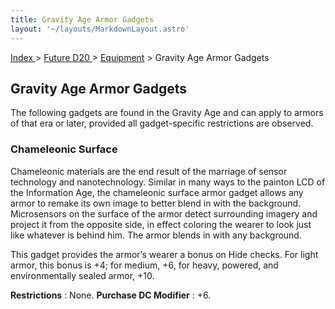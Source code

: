 ```yaml
---
title: Gravity Age Armor Gadgets
layout: '~/layouts/MarkdownLayout.astro'
---
```


[ Index ](/) > [ Future D20 ](/future.d20.srd) > [Equipment](/future.d20.srd/equipment) > Gravity Age Armor Gadgets

## Gravity Age Armor Gadgets

The following gadgets are found in the Gravity Age and can apply to armors of
that era or later, provided all gadget-specific restrictions are observed.

### Chameleonic Surface

Chameleonic materials are the end result of the marriage of sensor technology
and nanotechnology. Similar in many ways to the painton LCD of the Information
Age, the chameleonic surface armor gadget allows any armor to remake its own
image to better blend in with the background. Microsensors on the surface of
the armor detect surrounding imagery and project it from the opposite side, in
effect coloring the wearer to look just like whatever is behind him. The armor
blends in with any background.

This gadget provides the armor’s wearer a bonus on Hide checks. For light
armor, this bonus is +4; for medium, +6, for heavy, powered, and
environmentally sealed armor, +10.

**Restrictions** : None. **Purchase DC Modifier** : +6.

